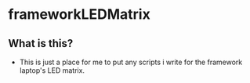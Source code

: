 # frameworkLEDMatrix

## What is this?
- This is just a place for me to put any scripts i write for the framework laptop's LED matrix.
